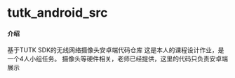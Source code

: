 # tutk_android_src

#### 介绍
基于TUTK SDK的无线网络摄像头安卓端代码仓库
这是本人的课程设计作业，是一个4人小组任务。
摄像头等硬件相关，老师已经提供，这里的代码只负责安卓端展示
